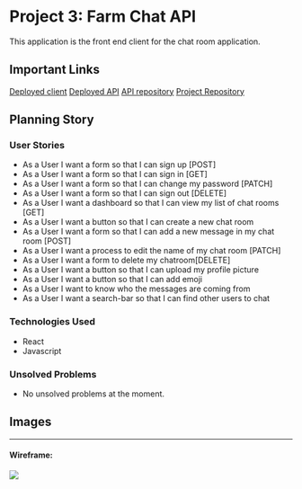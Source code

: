 # Project 3: Farm Chat API

This application is the front end client for the chat room application.

## Important Links
<a href="">Deployed client</a>
<a href="">Deployed API</a>
<a href="https://github.com/SEI-Troubleshoot/project-3-api">API repository</a>
<a href="https://github.com/SEI-Troubleshoot">Project Repository</a>


## Planning Story


### User Stories

- As a User I want a form so that I can sign up [POST]
- As a User I want a form so that I can sign in [GET]
- As a User I want a form so that I can change my password [PATCH]
- As a User I want a form so that I can sign out [DELETE]
- As a User I want a dashboard so that I can view my list of chat rooms [GET]
- As a User I want a button so that I can create a new chat room
- As a User I want a form so that I can add a new message in my chat room [POST]
- As a User I want a process to edit the name of my chat room [PATCH]
- As a User I want a form to delete my chatroom[DELETE]
- As a User I want a button so that I can upload my profile picture
- As a User I want a button so that I can add emoji
- As a User I want to know who the messages are coming from
- As a User I want a search-bar so that I can find other users to chat

### Technologies Used

- React
- Javascript


### Unsolved Problems

- No unsolved problems at the moment.

## Images

---

#### Wireframe:
<img src="https://imgur.com/mIoWf28">
